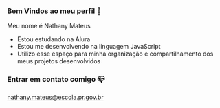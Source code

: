 ### Bem Vindos ao meu perfil 🏐

 Meu nome é Nathany Mateus

- Estou estudando na Alura
- Estou me desenvolvendo na linguagem JavaScript
- Utilizo esse espaço para minha organização e compartilhamento dos meus projetos desenvolvidos

### Entrar em contato comigo 📪

 nathany.mateus@escola.pr.gov.br
